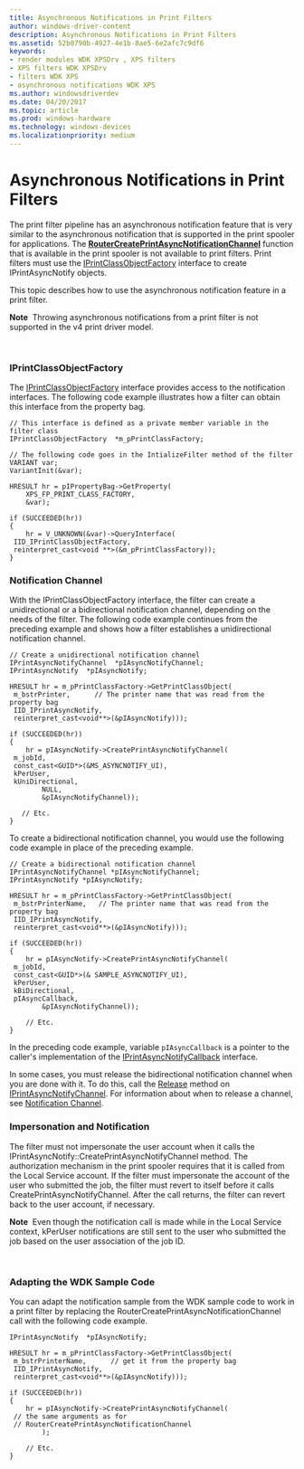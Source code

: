 ```yaml
---
title: Asynchronous Notifications in Print Filters
author: windows-driver-content
description: Asynchronous Notifications in Print Filters
ms.assetid: 52b0790b-4927-4e1b-8ae5-6e2afc7c9df6
keywords:
- render modules WDK XPSDrv , XPS filters
- XPS filters WDK XPSDrv
- filters WDK XPS
- asynchronous notifications WDK XPS
ms.author: windowsdriverdev
ms.date: 04/20/2017
ms.topic: article
ms.prod: windows-hardware
ms.technology: windows-devices
ms.localizationpriority: medium
---
```


# Asynchronous Notifications in Print Filters


The print filter pipeline has an asynchronous notification feature that is very similar to the asynchronous notification that is supported in the print spooler for applications. The [**RouterCreatePrintAsyncNotificationChannel**](https://msdn.microsoft.com/library/windows/hardware/ff562009) function that is available in the print spooler is not available to print filters. Print filters must use the [IPrintClassObjectFactory](https://msdn.microsoft.com/library/windows/hardware/ff551955) interface to create IPrintAsyncNotify objects.

This topic describes how to use the asynchronous notification feature in a print filter.

**Note**  Throwing asynchronous notifications from a print filter is not supported in the v4 print driver model.

 

### IPrintClassObjectFactory

The [IPrintClassObjectFactory](https://msdn.microsoft.com/library/windows/hardware/ff551955) interface provides access to the notification interfaces. The following code example illustrates how a filter can obtain this interface from the property bag.

```
// This interface is defined as a private member variable in the filter class
IPrintClassObjectFactory  *m_pPrintClassFactory;

// The following code goes in the IntializeFilter method of the filter
VARIANT var;
VariantInit(&var);

HRESULT hr = pIPropertyBag->GetProperty(
    XPS_FP_PRINT_CLASS_FACTORY, 
    &var);

if (SUCCEEDED(hr))
{
    hr = V_UNKNOWN(&var)->QueryInterface(
 IID_IPrintClassObjectFactory,
 reinterpret_cast<void **>(&m_pPrintClassFactory));
}
```

### Notification Channel

With the IPrintClassObjectFactory interface, the filter can create a unidirectional or a bidirectional notification channel, depending on the needs of the filter. The following code example continues from the preceding example and shows how a filter establishes a unidirectional notification channel.

```
// Create a unidirectional notification channel
IPrintAsyncNotifyChannel  *pIAsyncNotifyChannel;
IPrintAsyncNotify  *pIAsyncNotify;

HRESULT hr = m_pPrintClassFactory->GetPrintClassObject(
 m_bstrPrinter,      // The printer name that was read from the property bag
 IID_IPrintAsyncNotify,
 reinterpret_cast<void**>(&pIAsyncNotify)));

if (SUCCEEDED(hr))
{
    hr = pIAsyncNotify->CreatePrintAsyncNotifyChannel(
 m_jobId,
 const_cast<GUID*>(&MS_ASYNCNOTIFY_UI),
 kPerUser,
 kUniDirectional,
        NULL,
        &pIAsyncNotifyChannel));

   // Etc.
}
```

To create a bidirectional notification channel, you would use the following code example in place of the preceding example.

```
// Create a bidirectional notification channel
IPrintAsyncNotifyChannel *pIAsyncNotifyChannel;
IPrintAsyncNotify *pIAsyncNotify;

HRESULT hr = m_pPrintClassFactory->GetPrintClassObject(
 m_bstrPrinterName,   // The printer name that was read from the property bag
 IID_IPrintAsyncNotify,
 reinterpret_cast<void**>(&pIAsyncNotify)));

if (SUCCEEDED(hr))
{
    hr = pIAsyncNotify->CreatePrintAsyncNotifyChannel(
 m_jobId,
 const_cast<GUID*>(& SAMPLE_ASYNCNOTIFY_UI),
 kPerUser,
 kBiDirectional,
 pIAsyncCallback,
        &pIAsyncNotifyChannel));

    // Etc.
}
```

In the preceding code example, variable `pIAsyncCallback` is a pointer to the caller's implementation of the [IPrintAsyncNotifyCallback](http://go.microsoft.com/fwlink/p/?linkid=124755) interface.

In some cases, you must release the bidirectional notification channel when you are done with it. To do this, call the [Release](http://go.microsoft.com/fwlink/p/?linkid=98433) method on [IPrintAsyncNotifyChannel](http://go.microsoft.com/fwlink/p/?linkid=124758). For information about when to release a channel, see [Notification Channel](notification-channel.md).

### Impersonation and Notification

The filter must not impersonate the user account when it calls the IPrintAsyncNotify::CreatePrintAsyncNotifyChannel method. The authorization mechanism in the print spooler requires that it is called from the Local Service account. If the filter must impersonate the account of the user who submitted the job, the filter must revert to itself before it calls CreatePrintAsyncNotifyChannel. After the call returns, the filter can revert back to the user account, if necessary.

**Note**  Even though the notification call is made while in the Local Service context, kPerUser notifications are still sent to the user who submitted the job based on the user association of the job ID.

 

### Adapting the WDK Sample Code

You can adapt the notification sample from the WDK sample code to work in a print filter by replacing the RouterCreatePrintAsyncNotificationChannel call with the following code example.

```
IPrintAsyncNotify  *pIAsyncNotify;

HRESULT hr = m_pPrintClassFactory->GetPrintClassObject(
 m_bstrPrinterName,      // get it from the property bag
 IID_IPrintAsyncNotify,
 reinterpret_cast<void**>(&pIAsyncNotify)));

if (SUCCEEDED(hr))
{
    hr = pIAsyncNotify->CreatePrintAsyncNotifyChannel(
 // the same arguments as for 
 // RouterCreatePrintAsyncNotificationChannel
        );

    // Etc.
}
```

 

 





